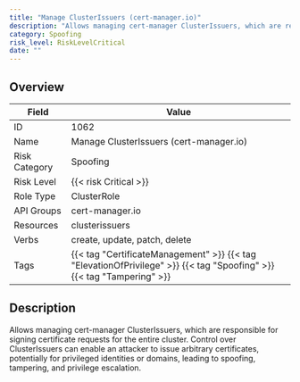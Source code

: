 ```yaml
---
title: "Manage ClusterIssuers (cert-manager.io)"
description: "Allows managing cert-manager ClusterIssuers, which are responsible for signing certificate requests for the entire cluster. Control over ClusterIssuers can enable an attacker to issue arbitrary certificates, potentially for privileged identities or domains, leading to spoofing, tampering, and privilege escalation."
category: Spoofing
risk_level: RiskLevelCritical
date: ""
---
```


## Overview

| Field         | Value                                                                                                                 |
| ------------- | --------------------------------------------------------------------------------------------------------------------- |
| ID            | 1062                                                                                                                  |
| Name          | Manage ClusterIssuers (cert-manager.io)                                                                               |
| Risk Category | Spoofing                                                                                                              |
| Risk Level    | {{< risk Critical >}}                                                                                                 |
| Role Type     | ClusterRole                                                                                                           |
| API Groups    | cert-manager.io                                                                                                       |
| Resources     | clusterissuers                                                                                                        |
| Verbs         | create, update, patch, delete                                                                                         |
| Tags          | {{< tag "CertificateManagement" >}} {{< tag "ElevationOfPrivilege" >}} {{< tag "Spoofing" >}} {{< tag "Tampering" >}} |

## Description

Allows managing cert-manager ClusterIssuers, which are responsible for signing certificate requests for the entire cluster. Control over ClusterIssuers can enable an attacker to issue arbitrary certificates, potentially for privileged identities or domains, leading to spoofing, tampering, and privilege escalation.
